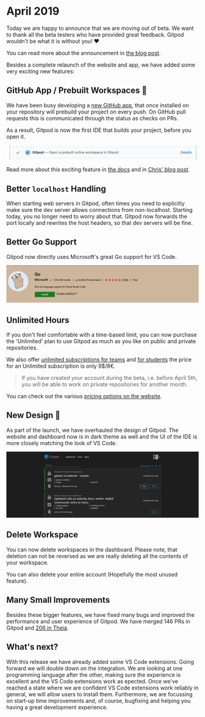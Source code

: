# April 2019

Today we are happy to announce that we are moving out of beta.
We want to thank all the beta testers who have provided great feedback. Gitpod wouldn't be what it is without you! ❤️

You can read more about the announcement in [the blog post](https://www.gitpod.io/blog/gitpod-launch).

Besides a complete relaunch of the website and app, we have added some very exciting new features:

## GitHub App / Prebuilt Workspaces 🚀

We have been busy developing a [new GitHub app](https://github.com/marketplace/gitpod-io), that once installed on your repository will prebuild your project on every push.
On GitHub pull requests this is communicated through the status as checks on PRs. 

As a result, Gitpod is now the first IDE that builds your project, before you open it.

![Prebuilt Check on PR](./img/prebuilt-check.png)

Read more about this exciting feature in [the docs](https://www.gitpod.io/docs/46_Prebuilds) and in [Chris' blog post](https://www.gitpod.io/blog/prebuilds).

## Better `localhost` Handling

When starting web servers in Gitpod, often times you need to explicitly make sure the dev server allows connections from non-localhost.
Starting today, you no longer need to worry about that. Gitpod now forwards the port locally and rewrites the host headers, 
so that dev servers will be fine.

## Better Go Support 

Gitpod now directly uses Microsoft's great Go support for VS Code. 

![VS Code Go Extension](./img/vscode-go.png)

## Unlimited Hours

If you don't feel comfortable with a time-based limit, you can now purchase the 'Unlimited' plan to use Gitpod as much as you like on public and private repositories.

We also offer [unlimited subscriptions for teams](https://gitpod.io/teams) and [for students](https://www.gitpod.io/pricing) the price for an Unlimited subscription is only 9$/8€.

> If you have created your account during the beta, i.e. before April 5th, you will be able to work on private repositories for another month.

You can check out the various [pricing options on the website](https://www.gitpod.io/pricing).

## New Design 💄

As part of the launch, we have overhauled the design of Gitpod. The website and dashboard now is in dark theme as well and the UI of the
IDE is more closely matching the look of VS Code.

![New Dashboard](./img/dashboard-design.png)

## Delete Workspace

You can now delete workspaces in the dashboard. Please note, that deletion can not be reversed as we are really 
deleting all the contents of your workspace.

You can also delete your entire account (Hopefully the most unused feature).

## Many Small Improvements

Besides these bigger features, we have fixed many bugs and improved the performance and user experience of Gitpod.
We have merged 146 PRs in Gitpod and [206 in Theia](https://github.com/theia-ide/theia/pulls?utf8=%E2%9C%93&q=is%3Apr+merged%3A%3E2019-02-05+).

## What's next?

With this release we have already added some VS Code extensions. Going forward we will double down on the integration.
We are looking at one programming language after the other, making sure the experience is excellent and the VS Code extensions
work as epected. Once we've reached a state where we are confident VS Code extensions work reliably in general, we will allow users to install them.
Furthermore, we are focussing on start-up time improvements and, of course, bugfixing and helping you having a great development experience.
